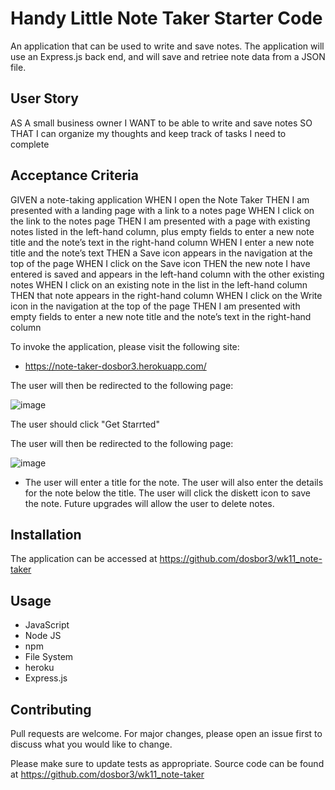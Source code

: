 # Handy Little Note Taker Starter Code

An application that can be used to write and save notes.  The application will use an Express.js back end, and will save and retriee note data from a JSON file.

## User Story

AS A small business owner
I WANT to be able to write and save notes
SO THAT I can organize my thoughts and keep track of tasks I need to complete

## Acceptance Criteria

GIVEN a note-taking application
WHEN I open the Note Taker
THEN I am presented with a landing page with a link to a notes page
WHEN I click on the link to the notes page
THEN I am presented with a page with existing notes listed in the left-hand column, plus empty fields to enter a new note title and the note’s text in the right-hand column
WHEN I enter a new note title and the note’s text
THEN a Save icon appears in the navigation at the top of the page
WHEN I click on the Save icon
THEN the new note I have entered is saved and appears in the left-hand column with the other existing notes
WHEN I click on an existing note in the list in the left-hand column
THEN that note appears in the right-hand column
WHEN I click on the Write icon in the navigation at the top of the page
THEN I am presented with empty fields to enter a new note title and the note’s text in the right-hand column

To invoke the application, please visit the following site:

*  https://note-taker-dosbor3.herokuapp.com/

The user will then be redirected to the following page: 



![image](https://user-images.githubusercontent.com/40706088/153780642-3e85b717-e43b-4107-a06e-47133f38e3ca.png)

The user should click "Get Starrted"



The user will then be redirected to the following page: 



![image](https://user-images.githubusercontent.com/40706088/153780707-db1915f6-70c7-46ac-b7b5-4358cd4f4557.png)


    
*  The user will enter a title for the note.  The user will also enter the details for the note below the title.  The user will click the diskett icon to save the note.  Future upgrades will allow the user to delete notes.

## Installation

The application can be accessed at https://github.com/dosbor3/wk11_note-taker  

## Usage

*  JavaScript
*  Node JS
*  npm
*  File System
*  heroku
*  Express.js


## Contributing
Pull requests are welcome. For major changes, please open an issue first to discuss what you would like to change.

Please make sure to update tests as appropriate.  Source code can be found at https://github.com/dosbor3/wk11_note-taker
















